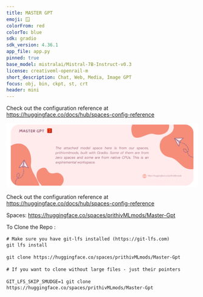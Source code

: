 ```yaml
---
title: MASTER GPT
emoji: 🪟
colorFrom: red
colorTo: blue
sdk: gradio
sdk_version: 4.36.1
app_file: app.py
pinned: true
base_model: mistralai/Mistral-7B-Instruct-v0.3
license: creativeml-openrail-m
short_description: Chat, Web, Media, Image GPT
focus: obj, bin, ckpt, st, crt
header: mini
---
```


Check out the configuration reference at https://huggingface.co/docs/hub/spaces-config-reference


![alt text](assets/images/2.png)

 
Check out the configuration reference at https://huggingface.co/docs/hub/spaces-config-reference

Spaces: https://huggingface.co/spaces/prithivMLmods/Master-Gpt

To Clone the Repo : 

    # Make sure you have git-lfs installed (https://git-lfs.com)
    git lfs install
    
    git clone https://huggingface.co/spaces/prithivMLmods/Master-Gpt
    
    # If you want to clone without large files - just their pointers
    
    GIT_LFS_SKIP_SMUDGE=1 git clone https://huggingface.co/spaces/prithivMLmods/Master-Gpt

